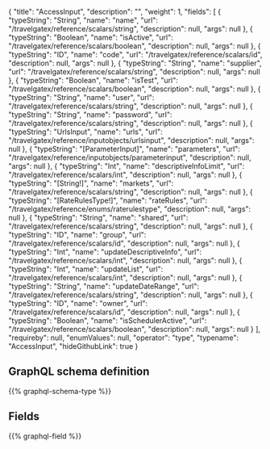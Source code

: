 {
  "title": "AccessInput",
  "description": "",
  "weight": 1,
  "fields": [
    {
      "typeString": "String",
      "name": "name",
      "url": "/travelgatex/reference/scalars/string",
      "description": null,
      "args": null
    },
    {
      "typeString": "Boolean",
      "name": "isActive",
      "url": "/travelgatex/reference/scalars/boolean",
      "description": null,
      "args": null
    },
    {
      "typeString": "ID",
      "name": "code",
      "url": "/travelgatex/reference/scalars/id",
      "description": null,
      "args": null
    },
    {
      "typeString": "String",
      "name": "supplier",
      "url": "/travelgatex/reference/scalars/string",
      "description": null,
      "args": null
    },
    {
      "typeString": "Boolean",
      "name": "isTest",
      "url": "/travelgatex/reference/scalars/boolean",
      "description": null,
      "args": null
    },
    {
      "typeString": "String",
      "name": "user",
      "url": "/travelgatex/reference/scalars/string",
      "description": null,
      "args": null
    },
    {
      "typeString": "String",
      "name": "password",
      "url": "/travelgatex/reference/scalars/string",
      "description": null,
      "args": null
    },
    {
      "typeString": "UrlsInput",
      "name": "urls",
      "url": "/travelgatex/reference/inputobjects/urlsinput",
      "description": null,
      "args": null
    },
    {
      "typeString": "[ParameterInput]",
      "name": "parameters",
      "url": "/travelgatex/reference/inputobjects/parameterinput",
      "description": null,
      "args": null
    },
    {
      "typeString": "Int",
      "name": "descriptiveInfoLimit",
      "url": "/travelgatex/reference/scalars/int",
      "description": null,
      "args": null
    },
    {
      "typeString": "[String!]",
      "name": "markets",
      "url": "/travelgatex/reference/scalars/string",
      "description": null,
      "args": null
    },
    {
      "typeString": "[RateRulesType!]",
      "name": "rateRules",
      "url": "/travelgatex/reference/enums/raterulestype",
      "description": null,
      "args": null
    },
    {
      "typeString": "String",
      "name": "shared",
      "url": "/travelgatex/reference/scalars/string",
      "description": null,
      "args": null
    },
    {
      "typeString": "ID",
      "name": "group",
      "url": "/travelgatex/reference/scalars/id",
      "description": null,
      "args": null
    },
    {
      "typeString": "Int",
      "name": "updateDescriptiveInfo",
      "url": "/travelgatex/reference/scalars/int",
      "description": null,
      "args": null
    },
    {
      "typeString": "Int",
      "name": "updateList",
      "url": "/travelgatex/reference/scalars/int",
      "description": null,
      "args": null
    },
    {
      "typeString": "String",
      "name": "updateDateRange",
      "url": "/travelgatex/reference/scalars/string",
      "description": null,
      "args": null
    },
    {
      "typeString": "ID",
      "name": "owner",
      "url": "/travelgatex/reference/scalars/id",
      "description": null,
      "args": null
    },
    {
      "typeString": "Boolean",
      "name": "isSchedulerActive",
      "url": "/travelgatex/reference/scalars/boolean",
      "description": null,
      "args": null
    }
  ],
  "requireby": null,
  "enumValues": null,
  "operator": "type",
  "typename": "AccessInput",
  "hideGithubLink": true
}
## GraphQL schema definition

{{% graphql-schema-type %}}

## Fields

{{% graphql-field %}}
